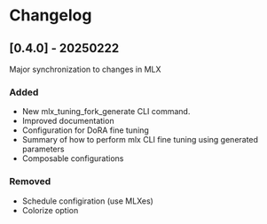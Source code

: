# Changelog


## [0.4.0] - 20250222

Major synchronization to changes in MLX

### Added
- New mlx_tuning_fork_generate CLI command.
- Improved documentation
- Configuration for DoRA fine tuning 
- Summary of how to perform mlx CLI fine tuning using generated parameters
- Composable configurations  

### Removed
- Schedule configiration (use MLXes)
- Colorize option



